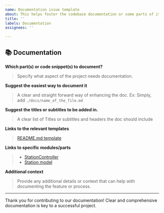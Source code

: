 ```yaml
---
name: Documentation issue template
about: This helps foster the codebase documentation or some parts of it.
title: ''
labels: Documentation
assignees: ''

---
```


## 📚 Documentation

**Which part(s) or code snippet(s) to document?**

> Specify what aspect of the project needs documentation.

**Suggest the easiest way to document it**

> A clear and straight forward way of enhancing the doc.
> Ex: Simply, add `./docs/name_of_the_file.md`

**Suggest the titles or subtitles to be added in.**

> A clear list of Titles or subtitles and headers the doc should include

**Links to the relevant templates**

> [README.md template](https://gist.github.com/PurpleBooth/109311bb0361f32d87a2)

**Links to specific modules/parts**

> - [StationController](https://github.com/Musigwa/SpAllocBE/blob/68a52f14f62f5701483d2302fb92decf2743ef72/api/controllers/stations.js#L17)
> - [Station model](https://github.com/Musigwa/SpAllocBE/blob/68a52f14f62f5701483d2302fb92decf2743ef72/api/models/index.js)

**Additional context**

> Provide any additional details or context that can help with documenting the feature or process.

---

Thank you for contributing to our documentation! Clear and comprehensive documentation is key to a successful project.
